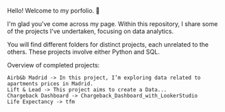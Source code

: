 Hello! Welcome to my porfolio. 👋

I'm glad you've come across my page. Within this repository, I share some of the projects I've undertaken, focusing on data analytics.

You will find different folders for distinct projects, each unrelated to the others. These projects involve either Python and SQL.

Overview of completed projects:

    Airb&b Madrid -> In this project, I’m exploring data related to apartments prices in Madrid.
    Lift & Lead -> This project aims to create a Data...
    Chargeback Dashboard -> Chargeback_Dashboard_with_LookerStudio
    Life Expectancy -> tfm
